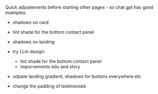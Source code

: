 Quick adjustements before starting other pages - so chat gpt has good examples:
- shadows on card
- tint shade for the bottom contact panel 
- shadows on landing
- try LLm design:
  - tint shade for the bottom contact panel 
  - imporvements edu and story





- udpate  landing gradient, shadows for buttons everywhere etc
- change the padding of testimonials
